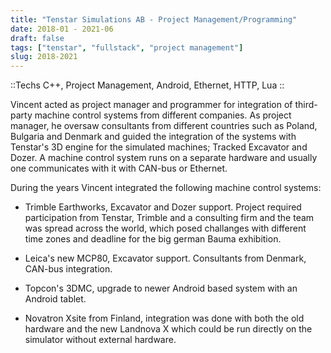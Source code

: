 ```yaml
---
title: "Tenstar Simulations AB - Project Management/Programming"
date: 2018-01 - 2021-06
draft: false
tags: ["tenstar", "fullstack", "project management"]
slug: 2018-2021
---
```


::Techs
C++, Project Management, Android, Ethernet, HTTP, Lua
::


Vincent acted as project manager and programmer for integration of third-party machine control systems from different companies. As project manager, he oversaw consultants from different countries such as Poland, Bulgaria and Denmark and guided the integration of the systems with Tenstar's 3D engine for the simulated machines; Tracked Excavator and Dozer. A machine control system runs on a separate hardware and usually one communicates with it with CAN-bus or Ethernet.

During the years Vincent integrated the following machine control systems:

- Trimble Earthworks, Excavator and Dozer support. Project required participation from Tenstar, Trimble and a consulting firm and the team was spread across the world, which posed challanges with different time zones and deadline for the big german Bauma exhibition.

- Leica's new MCP80, Excavator support. Consultants from Denmark, CAN-bus integration.

- Topcon's 3DMC, upgrade to newer Android based system with an Android tablet.

- Novatron Xsite from Finland, integration was done with both the old hardware and the new Landnova X which could be run directly on the simulator without external hardware.
